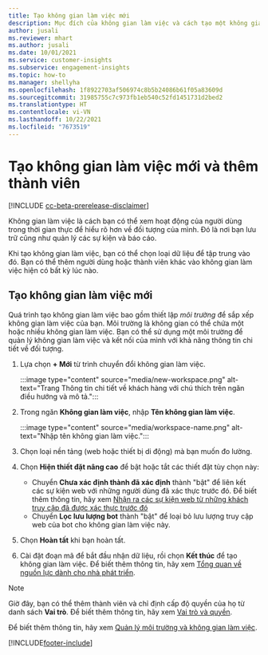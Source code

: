 ```yaml
---
title: Tạo không gian làm việc mới
description: Mục đích của không gian làm việc và cách tạo một không gian làm việc mới.
author: jusali
ms.reviewer: mhart
ms.author: jusali
ms.date: 10/01/2021
ms.service: customer-insights
ms.subservice: engagement-insights
ms.topic: how-to
ms.manager: shellyha
ms.openlocfilehash: 1f8922703af506974c8b5b24086b61f05a83609d
ms.sourcegitcommit: 31985755c7c973fb1eb540c52fd1451731d2bed2
ms.translationtype: HT
ms.contentlocale: vi-VN
ms.lasthandoff: 10/22/2021
ms.locfileid: "7673519"
---
```

# <a name="create-a-new-workspace-and-add-members"></a>Tạo không gian làm việc mới và thêm thành viên

[!INCLUDE [cc-beta-prerelease-disclaimer](includes/cc-beta-prerelease-disclaimer.md)]

Không gian làm việc là cách bạn có thể xem hoạt động của người dùng trong thời gian thực để hiểu rõ hơn về đối tượng của mình. Đó là nơi bạn lưu trữ cũng như quản lý các sự kiện và báo cáo.

Khi tạo không gian làm việc, bạn có thể chọn loại dữ liệu để tập trung vào đó. Bạn có thể thêm người dùng hoặc thành viên khác vào không gian làm việc hiện có bất kỳ lúc nào. 

## <a name="create-a-new-workspace"></a>Tạo không gian làm việc mới

Quá trình tạo không gian làm việc bao gồm thiết lập *môi trường* để sắp xếp không gian làm việc của bạn. Môi trường là không gian có thể chứa một hoặc nhiều không gian làm việc. Bạn có thể sử dụng một môi trường để quản lý không gian làm việc và kết nối của mình với khả năng thông tin chi tiết về đối tượng.

1. Lựa chọn **+ Mới** từ trình chuyển đổi không gian làm việc.

   :::image type="content" source="media/new-workspace.png" alt-text="Trang Thông tin chi tiết về khách hàng với chú thích trên ngăn điều hướng và mô tả.":::

1. Trong ngăn **Không gian làm việc**, nhập **Tên không gian làm việc**.

   :::image type="content" source="media/workspace-name.png" alt-text="Nhập tên không gian làm việc.":::

1. Chọn loại nền tảng (web hoặc thiết bị di động) mà bạn muốn đo lường.

1. Chọn **Hiện thiết đặt nâng cao** để bật hoặc tắt các thiết đặt tùy chọn này:

   - Chuyển **Chưa xác định thành đã xác định** thành "bật" để liên kết các sự kiện web với những người dùng đã xác thực trước đó. Để biết thêm thông tin, hãy xem [Nhận ra các sự kiện web từ những khách truy cập đã được xác thực trước đó](unknown-to-known.md)
   - Chuyển **Lọc lưu lượng bot** thành "bật" để loại bỏ lưu lượng truy cập web của bot cho không gian làm việc này. 

1. Chọn **Hoàn tất** khi bạn hoàn tất. 

1. Cài đặt đoạn mã để bắt đầu nhận dữ liệu, rồi chọn **Kết thúc** để tạo không gian làm việc. Để biết thêm thông tin, hãy xem [Tổng quan về nguồn lực dành cho nhà phát triển](developer-resources.md).

> [!NOTE]
> Giờ đây, bạn có thể thêm thành viên và chỉ định cấp độ quyền của họ từ danh sách **Vai trò**. Để biết thêm thông tin, hãy xem [Vai trò và quyền](user-roles.md). 

Để biết thêm thông tin, hãy xem [Quản lý môi trường và không gian làm việc](manage-environments-workspaces.md).


[!INCLUDE[footer-include](../includes/footer-banner.md)]
